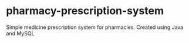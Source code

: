 # pharmacy-prescription-system
Simple medicine prescription system for pharmacies. Created using Java and MySQL
